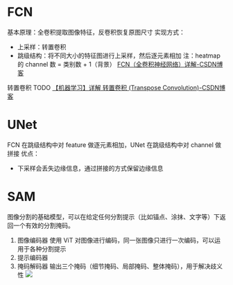 # FCN
基本原理：全卷积提取图像特征，反卷积恢复原图尺寸
实现方式：
- 上采样：转置卷积
- 跳级结构：将不同大小的特征图进行上采样，然后逐元素相加
注：heatmap 的 channel 数 = 类别数 + 1（背景）
[FCN（全卷积神经网络）详解-CSDN博客](https://blog.csdn.net/qq_41731861/article/details/120511148)

转置卷积
TODO
[【机器学习】详解 转置卷积 (Transpose Convolution)-CSDN博客](https://blog.csdn.net/qq_39478403/article/details/121181904)

# UNet
FCN 在跳级结构中对 feature 做逐元素相加，UNet 在跳级结构中对 channel 做拼接
优点：
- 下采样会丢失边缘信息，通过拼接的方式保留边缘信息

# SAM
图像分割的基础模型，可以在给定任何分割提示（比如锚点、涂抹、文字等）下返回一个有效的分割掩码。
1. 图像编码器
	使用 ViT 对图像进行编码，同一张图像只进行一次编码，可以运用于各种分割提示
2. 提示编码器
3. 掩码解码器
	 输出三个掩码（细节掩码、局部掩码、整体掩码），用于解决歧义性
![](https://github.com/facebookresearch/segment-anything/raw/main/assets/model_diagram.png?raw=true)






